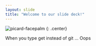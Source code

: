```yaml
---
layout: slide
title: "Welcome to our slide deck!"
---
```


![picard-facepalm](https://cloud.githubusercontent.com/assets/16547949/25401008/6f0a5f0c-29c2-11e7-8ade-705cc5e57333.jpg)
{: .center}

When you type get instead of git ... Oops
